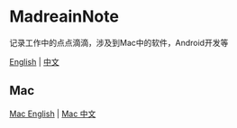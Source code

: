 # MadreainNote

记录工作中的点点滴滴，涉及到Mac中的软件，Android开发等

[English](README.md) | [中文](README-zh.md)

## Mac

[Mac English](Mac/README.md) | [Mac 中文](Mac/README-zh.md)
